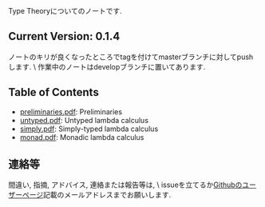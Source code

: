 ---
---

Type Theoryについてのノートです.

## Current Version: 0.1.4

ノートのキリが良くなったところでtagを付けてmasterブランチに対してpushします. \\
作業中のノートはdevelopブランチに置いてあります.

## Table of Contents

- [preliminaries.pdf](pdf/preliminaries.pdf): Preliminaries
- [untyped.pdf](pdf/untyped.pdf): Untyped lambda calculus
- [simply.pdf](pdf/simply.pdf): Simply-typed lambda calculus
- [monad.pdf](pdf/monad.pdf): Monadic lambda calculus

## 連絡等

間違い, 指摘, アドバイス, 連絡または報告等は, \\
issueを立てるか[Githubのユーザーページ](https://github.com/myuon)記載のメールアドレスまでお願いします.


